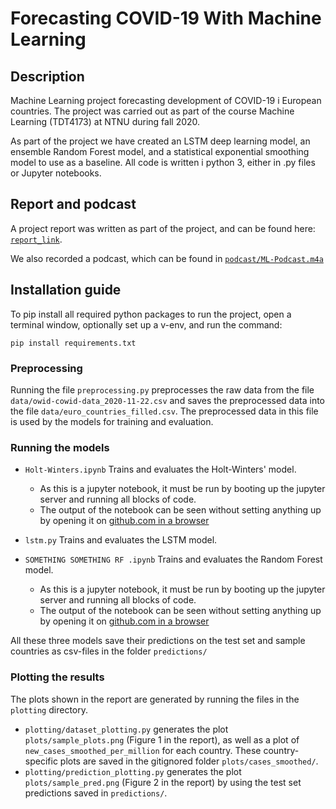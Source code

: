 # Forecasting COVID-19 With Machine Learning

## Description
Machine Learning project forecasting development of COVID-19 i European countries.
The project was carried out as part of the course Machine Learning (TDT4173) at NTNU during fall 2020.

As part of the project we have created an LSTM deep learning model, an ensemble Random Forest model, and a statistical exponential smoothing model to use as a baseline. All code is written i python 3, either in .py files or Jupyter notebooks.


## Report and podcast
A project report was written as part of the project, and can be found here: [`report_link`](report_link.pdf). <!-- TODO: upload report and update link! -->

We also recorded a podcast, which can be found in [`podcast/ML-Podcast.m4a`](podcast/ML-Podcast.m4a)

## Installation guide
To pip install all required python packages to run the project, open a terminal window, optionally set up a v-env, and run the command:

`pip install requirements.txt`

### Preprocessing

Running the file `preprocessing.py` preprocesses the raw data from the file `data/owid-cowid-data_2020-11-22.csv` and saves the preprocessed data into the file `data/euro_countries_filled.csv`. The preprocessed data in this file is used by the models for training and evaluation.

### Running the models

- `Holt-Winters.ipynb` Trains and evaluates the Holt-Winters' model.
    - As this is a jupyter notebook, it must be run by booting up the jupyter server and running all blocks of code.
    - The output of the notebook can be seen without setting anything up by opening it on [github.com in a browser](https://github.com/ostormer/covid_ml/blob/main/Holt-Winters.ipynb)
    
- `lstm.py` Trains and evaluates the LSTM model.

- `SOMETHING SOMETHING RF .ipynb` Trains and evaluates the Random Forest model.
    - As this is a jupyter notebook, it must be run by booting up the jupyter server and running all blocks of code.
    - The output of the notebook can be seen without setting anything up by opening it on [github.com in a browser](SOMETHING_SOMETHING_RF_GITHUB_LINK)

All these three models save their predictions on the test set and sample countries as csv-files in the folder `predictions/`

### Plotting the results

The plots shown in the report are generated by running the files in the `plotting` directory.
- `plotting/dataset_plotting.py` generates the plot `plots/sample_plots.png` (Figure 1 in the report), as well as a plot of `new_cases_smoothed_per_million` for each country. These country-specific plots are saved in the gitignored folder `plots/cases_smoothed/`.
- `plotting/prediction_plotting.py` generates the plot `plots/sample_pred.png` (Figure 2 in the report) by using the test set predictions saved in `predictions/`.
